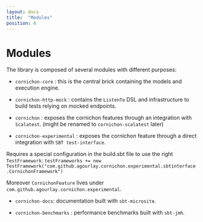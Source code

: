 ```yaml
---
layout: docs
title:  "Modules"
position: 6
---
```


# Modules

The library is composed of several modules with different purposes:

- ```cornichon-core``` : this is the central brick containing the models and execution engine.

- ```cornichon-http-mock``` : contains the ```ListenTo``` DSL and infrastructure to build tests relying on mocked endpoints.

- ```cornichon``` : exposes the cornichon features through an integration with ```Scalatest```. (might be renamed to ```cornichon-scalatest``` later)

- ```cornichon-experimental``` : exposes the cornichon feature through a direct integration with ```SBT test-interface```.

Requires a special configuration in the build.sbt file to use the right `TestFramework`:
`testFrameworks += new TestFramework("com.github.agourlay.cornichon.experimental.sbtinterface.CornichonFramework")`

Moreover `CornichonFeature` lives under `com.github.agourlay.cornichon.experimental`.

- ```cornichon-docs```: documentation built with ```sbt-microsite```.

- ```cornichon-benchmarks``` : performance benchmarks built with ```sbt-jmh```.
